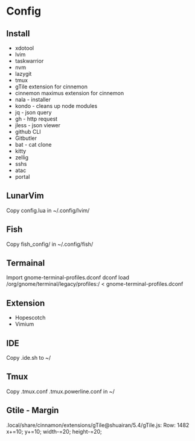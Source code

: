 # Config

## Install
* xdotool
* lvim
* taskwarrior
* nvm
* lazygit
* tmux
* gTile extension for cinnemon
* cinnemon maximus extension for cinnemon
* nala - installer
* kondo - cleans up node modules
* jq - json query
* gh - http request
* jless - json viewer
* github CLI
* Gitbutler
* bat - cat clone
* kitty
* zellig
* sshs
* atac
* portal

## LunarVim
Copy config.lua in ~/.config/lvim/

## Fish
Copy fish_config/ in ~/.config/fish/

## Termainal
Import gnome-terminal-profiles.dconf
dconf load /org/gnome/terminal/legacy/profiles:/ < gnome-terminal-profiles.dconf

## Extension
* Hopescotch
* Vimium

## IDE
Copy .ide.sh to ~/

## Tmux
Copy .tmux.conf .tmux.powerline.conf in ~/

## Gtile - Margin
.local/share/cinnamon/extensions/gTile@shuairan/5.4/gTile.js:
Row: 1482 
x+=10;
y+=10;
width-=20;
height-=20;
